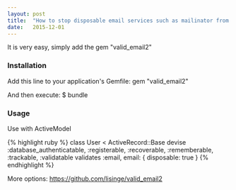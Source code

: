 ```yaml
---
layout: post
title:  "How to stop disposable email services such as mailinator from registering to your website"
date:   2015-12-01
---
```


It is very easy, simply add the gem "valid_email2"

### Installation
Add this line to your application's Gemfile:
gem "valid_email2"

And then execute:
$ bundle

### Usage
Use with ActiveModel

{% highlight ruby %}
class User < ActiveRecord::Base
  devise :database_authenticatable, :registerable,
         :recoverable, :rememberable, :trackable, :validatable
  validates :email, email: { disposable: true }
{% endhighlight %}

More options:
https://github.com/lisinge/valid_email2
